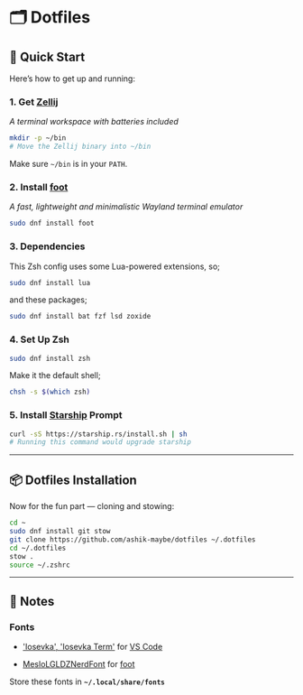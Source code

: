 # 🗂️ Dotfiles

## 🚀 Quick Start

Here’s how to get up and running:

### 1. Get [Zellij](https://zellij.dev/)

_A terminal workspace with batteries included_

```bash
mkdir -p ~/bin
# Move the Zellij binary into ~/bin
```

Make sure `~/bin` is in your `PATH`.

### 2. Install [foot](https://codeberg.org/dnkl/foot)

_A fast, lightweight and minimalistic Wayland terminal emulator_

```bash
sudo dnf install foot
```

### 3. Dependencies

This Zsh config uses some Lua-powered extensions, so;

```bash
sudo dnf install lua
```

and these packages;

```bash
sudo dnf install bat fzf lsd zoxide
```

### 4. Set Up Zsh

```bash
sudo dnf install zsh
```

Make it the default shell;

```bash
chsh -s $(which zsh)
```

### 5. Install [Starship](https://starship.rs/) Prompt

```bash
curl -sS https://starship.rs/install.sh | sh
# Running this command would upgrade starship
```

---

## 📦 Dotfiles Installation

Now for the fun part — cloning and stowing:

```bash
cd ~
sudo dnf install git stow
git clone https://github.com/ashik-maybe/dotfiles ~/.dotfiles
cd ~/.dotfiles
stow .
source ~/.zshrc
```

---

## 📌 Notes

### Fonts

- ['Iosevka', 'Iosevka Term'](https://github.com/be5invis/Iosevka/releases) for [VS Code](https://code.visualstudio.com/download)

- [MesloLGLDZNerdFont](https://www.nerdfonts.com/font-downloads) for [foot](https://codeberg.org/dnkl/foot)

Store these fonts in **`~/.local/share/fonts`**
